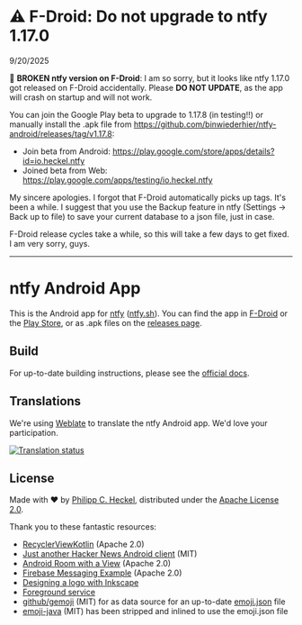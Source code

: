 # ⚠️ F-Droid: Do not upgrade to ntfy 1.17.0

9/20/2025 

📢 **BROKEN ntfy version on F-Droid**: I am so sorry, but it looks like ntfy 1.17.0 got released on F-Droid accidentally. Please **DO NOT UPDATE**, as the app will crash on startup and will not work. 

You can join the Google Play beta to upgrade to 1.17.8 (in testing!!) or manually install the .apk file from https://github.com/binwiederhier/ntfy-android/releases/tag/v1.17.8:

- Join beta from Android: https://play.google.com/store/apps/details?id=io.heckel.ntfy
- Joined beta from Web: https://play.google.com/apps/testing/io.heckel.ntfy

My sincere apologies. I forgot that F-Droid automatically picks up tags. It's been a while. I suggest that you use the Backup feature in ntfy (Settings -> Back up to file) to save your current database to a json file, just in case.

F-Droid release cycles take a while, so this will take a few days to get fixed. I am very sorry, guys.

--- 

# ntfy Android App
This is the Android app for [ntfy](https://github.com/binwiederhier/ntfy) ([ntfy.sh](https://ntfy.sh)). You can find the app in [F-Droid](https://f-droid.org/packages/io.heckel.ntfy/) or the [Play Store](https://play.google.com/store/apps/details?id=io.heckel.ntfy), 
or as .apk files on the [releases page](https://github.com/binwiederhier/ntfy-android/releases).

## Build
For up-to-date building instructions, please see the [official docs](https://docs.ntfy.sh/develop/#android-app).

## Translations
We're using [Weblate](https://hosted.weblate.org/projects/ntfy/) to translate the ntfy Android app. We'd love your participation.

<a href="https://hosted.weblate.org/engage/ntfy/">
<img src="https://hosted.weblate.org/widgets/ntfy/-/multi-blue.svg" alt="Translation status" />
</a>

## License
Made with ❤️ by [Philipp C. Heckel](https://heckel.io), distributed under the [Apache License 2.0](LICENSE).

Thank you to these fantastic resources:
* [RecyclerViewKotlin](https://github.com/android/views-widgets-samples/tree/main/RecyclerViewKotlin) (Apache 2.0)
* [Just another Hacker News Android client](https://github.com/manoamaro/another-hacker-news-client) (MIT)
* [Android Room with a View](https://github.com/googlecodelabs/android-room-with-a-view/tree/kotlin) (Apache 2.0)
* [Firebase Messaging Example](https://github.com/firebase/quickstart-android/blob/7147f60451b3eeaaa05fc31208ffb67e2df73c3c/messaging/app/src/main/java/com/google/firebase/quickstart/fcm/kotlin/MyFirebaseMessagingService.kt) (Apache 2.0)
* [Designing a logo with Inkscape](https://www.youtube.com/watch?v=r2Kv61cd2P4)
* [Foreground service](https://robertohuertas.com/2019/06/29/android_foreground_services/)
* [github/gemoji](https://github.com/github/gemoji) (MIT) for as data source for an up-to-date [emoji.json](https://raw.githubusercontent.com/github/gemoji/master/db/emoji.json) file
* [emoji-java](https://github.com/vdurmont/emoji-java) (MIT) has been stripped and inlined to use the emoji.json file
